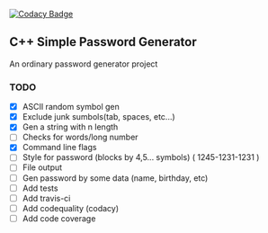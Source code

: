 [![Codacy Badge](https://api.codacy.com/project/badge/Grade/45a4e84e9ff04ee18e1e155f96b7d6a4)](https://www.codacy.com/manual/htmlgod/pass_gen?utm_source=github.com&amp;utm_medium=referral&amp;utm_content=htmlgod/pass_gen&amp;utm_campaign=Badge_Grade)
## C++ Simple Password Generator

An ordinary password generator project

### TODO

  * [x] ASCII random symbol gen
  * [x] Exclude junk sumbols(tab, spaces, etc...) 
  * [x] Gen a string with n length
  * [ ] Checks for words/long number 
  * [x] Command line flags
  * [ ] Style for password (blocks by 4,5... symbols) ( 1245-1231-1231 )
  * [ ] File output 
  * [ ] Gen password by some data (name, birthday, etc) 
  * [ ] Add tests
  * [ ] Add travis-ci
  * [ ] Add codequality (codacy)
  * [ ] Add code coverage

